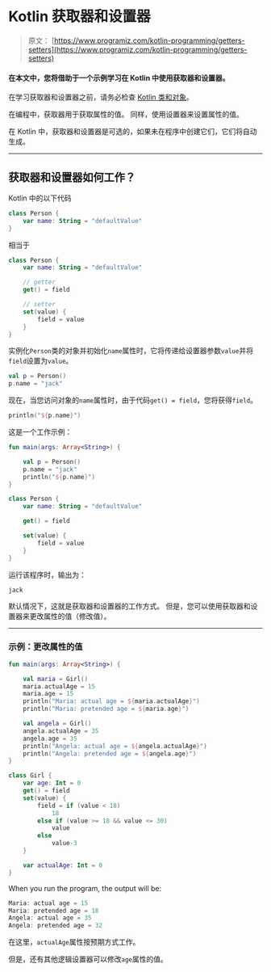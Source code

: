 # Kotlin 获取器和设置器

> 原文： [https://www.programiz.com/kotlin-programming/getters-setters](https://www.programiz.com/kotlin-programming/getters-setters)

#### 在本文中，您将借助于一个示例学习在 Kotlin 中使用获取器和设置器。

在学习获取器和设置器之前，请务必检查 [Kotlin 类和对象](/kotlin-programming/class-objects)。

在编程中，获取器用于获取属性的值。 同样，使用设置器来设置属性的值。

在 Kotlin 中，获取器和设置器是可选的，如果未在程序中创建它们，它们将自动生成。

* * *

## 获取器和设置器如何工作？

Kotlin 中的以下代码

```kt
class Person {
    var name: String = "defaultValue"
}
```

相当于

```kt
class Person {
    var name: String = "defaultValue"

    // getter
    get() = field

    // setter
    set(value) {
        field = value
    }
}
```

实例化`Person`类的对象并初始化`name`属性时，它将传递给设置器参数`value`并将`field`设置为`value`。

```kt
val p = Person()
p.name = "jack"
```

现在，当您访问对象的`name`属性时，由于代码`get() = field`，您将获得`field`。

```kt
println("${p.name}")
```

这是一个工作示例：

```kt
fun main(args: Array<String>) {

    val p = Person()
    p.name = "jack"
    println("${p.name}")
}

class Person {
    var name: String = "defaultValue"

    get() = field

    set(value) {
        field = value
    }
}
```

运行该程序时，输出为：

```kt
jack

```

默认情况下，这就是获取器和设置器的工作方式。 但是，您可以使用获取器和设置器来更改属性的值（修改值）。

* * *

### 示例：更改属性的值

```kt
fun main(args: Array<String>) {

    val maria = Girl()
    maria.actualAge = 15
    maria.age = 15
    println("Maria: actual age = ${maria.actualAge}")
    println("Maria: pretended age = ${maria.age}")

    val angela = Girl()
    angela.actualAge = 35
    angela.age = 35
    println("Angela: actual age = ${angela.actualAge}")
    println("Angela: pretended age = ${angela.age}")
}

class Girl {
    var age: Int = 0
    get() = field
    set(value) {
        field = if (value < 18)
            18
        else if (value >= 18 && value <= 30)
            value
        else
            value-3
    }

    var actualAge: Int = 0
}
```

When you run the program, the output will be:

```kt
Maria: actual age = 15
Maria: pretended age = 18
Angela: actual age = 35
Angela: pretended age = 32
```

在这里，`actualAge`属性按预期方式工作。

但是，还有其他逻辑设置器可以修改`age`属性的值。